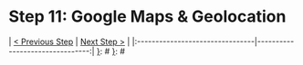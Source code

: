 [{]: <region> (header)
# Step 11: Google Maps & Geolocation
[}]: #
[{]: <region> (body)

[}]: #
[{]: <region> (footer)
[{]: <helper> (nav_step)
| [< Previous Step](step10.md) | [Next Step >](step12.md) |
|:--------------------------------|--------------------------------:|
[}]: #
[}]: #